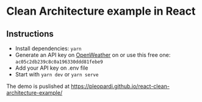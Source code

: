 # Clean Architecture example in React

## Instructions
- Install dependencies: `yarn`
- Generate an API key on [OpenWeather](https://openweathermap.org/) on or use this free one: `ac05c2db239c8c0a196330ddd81febe9`
- Add your API key on .env file
- Start with `yarn dev` or `yarn serve`

The demo is puslished at <https://pleopardi.github.io/react-clean-architecture-example/>